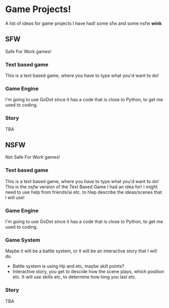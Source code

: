 # Game Projects!

A list of ideas for game projects I have had! some sfw and some nsfw **wink**

## SFW

Safe For Work games!

### Text based game

This is a text based game, where you have to type what you'd want to do!

### Game Engine

I'm going to use GoDot since it has a code that is close to Python, to get me used to coding.

### Story

TBA

## NSFW

Not Safe For Work games!

### Text based game

This is a text based game, where you have to type what you'd want to do!
This is the *nsfw* version of the Text Based Game I had an idea for! I might need to use help from friends/ai etc. to hlep describe the ideas/scenes that I will use!

### Game Engine

I'm going to use GoDot since it has a code that is close to Python, to get me used to coding.

### Game System

Maybe it will be a battle system, or it will be an interactive story that I will do. 

* Battle system is using Hp and etc, maybe skill points?
* Interactive story, you get to descide how the scene plays, which position etc. It will use skills etc, to determine how long you last etc.

### Story

TBA